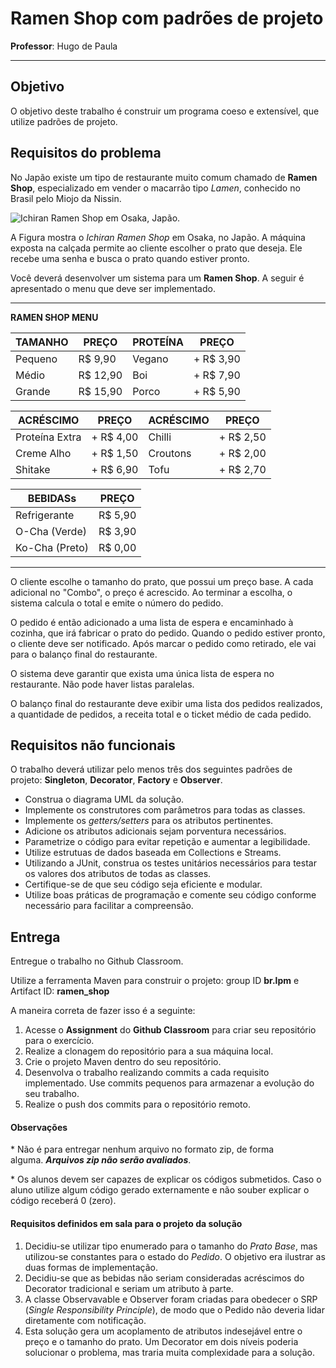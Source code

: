 # Ramen Shop com padrões de projeto

**Professor**: Hugo de Paula

---

## Objetivo

O objetivo deste trabalho é construir um programa coeso e extensível, que utilize padrões de projeto.

## Requisitos do problema

No Japão existe um tipo de restaurante muito comum chamado de **Ramen Shop**, especializado em vender o macarrão tipo *Lamen*, conhecido no Brasil pelo Miojo da Nissin.

![Ichiran Ramen Shop em Osaka, Japão.](osaka-japan-november-ichiran-ramen-japanese-ramen.jpg)

A Figura mostra o *Ichiran Ramen Shop* em Osaka, no Japão. A máquina exposta na calçada permite ao cliente escolher o prato que deseja. Ele recebe uma senha e busca o prato quando estiver pronto.

Você deverá desenvolver um sistema para um **Ramen Shop**. A seguir é apresentado o menu que deve ser implementado.

---
**RAMEN SHOP MENU** 

| TAMANHO | PREÇO | PROTEÍNA | PREÇO |
|---|---|---|---|  
| Pequeno | R$ 9,90 | Vegano | + R$ 3,90 |
| Médio | R$ 12,90 | Boi | + R$ 7,90 | 
| Grande | R$ 15,90 | Porco | + R$ 5,90 |

| ACRÉSCIMO | PREÇO | ACRÉSCIMO | PREÇO |
|---|---|---|---|  
| Proteína Extra | + R$ 4,00 | Chilli | + R$ 2,50 |
| Creme Alho | + R$ 1,50 | Croutons | + R$ 2,00 | 
| Shitake | + R$ 6,90 | Tofu | + R$ 2,70 | 

| BEBIDASs | PREÇO | 
|---|---|
| Refrigerante | R$ 5,90 | 
| O-Cha (Verde)| R$ 3,90 | 
| Ko-Cha (Preto)| R$ 0,00 |
---


O cliente escolhe o tamanho do prato, que possui um preço base. A cada adicional no "Combo", o preço é acrescido. Ao terminar a escolha, o sistema calcula o total e emite o número do pedido.

O pedido é então adicionado a uma lista de espera e encaminhado à cozinha, que irá fabricar o prato do pedido. Quando o pedido estiver pronto, o cliente deve ser notificado. Após marcar o pedido como retirado, ele vai para o balanço final do restaurante.

O sistema deve garantir que exista uma única lista de espera no restaurante. Não pode haver listas paralelas.

O balanço final do restaurante deve exibir uma lista dos pedidos realizados, a quantidade de pedidos, a receita total e o ticket médio de cada pedido.




## Requisitos não funcionais

O trabalho deverá utilizar pelo menos três dos seguintes padrões de projeto: **Singleton**, **Decorator**, **Factory** e **Observer**. 

- Construa o diagrama UML da solução.
- Implemente os construtores com parâmetros para todas as classes.
- Implemente os *getters/setters* para os atributos pertinentes.
- Adicione os atributos adicionais sejam porventura necessários.
- Parametrize o código para evitar repetição e aumentar a legibilidade.
- Utilize estrutuas de dados baseada em Collections e Streams.
- Utilizando a JUnit, construa os testes unitários necessários para testar os valores dos atributos de todas as classes.
- Certifique-se de que seu código seja eficiente e modular.
- Utilize boas práticas de programação e comente seu código conforme necessário para facilitar a compreensão.

## Entrega

Entregue o trabalho no Github Classroom.

Utilize a ferramenta Maven para construir o projeto: group ID **br.lpm** e Artifact ID: **ramen\_shop**

A maneira correta de fazer isso é a seguinte:

1.  Acesse o **Assignment** do **Github Classroom** para criar seu repositório para o exercício.
2.  Realize a clonagem do repositório para a sua máquina local.
3.  Crie o projeto Maven dentro do seu repositório.
4.  Desenvolva o trabalho realizando commits a cada requisito implementado. Use commits pequenos para armazenar a evolução do seu trabalho.
5.  Realize o push dos commits para o repositório remoto.

#### **Observações**

\* Não é para entregar nenhum arquivo no formato zip, de forma alguma. _**Arquivos zip não serão avaliados**_.

\* Os alunos devem ser capazes de explicar os códigos submetidos. Caso o aluno utilize algum código gerado externamente e não souber explicar o código receberá 0 (zero).


#### **Requisitos definidos em sala para o projeto da solução**

1.  Decidiu-se utilizar tipo enumerado para o tamanho do _Prato Base_, mas utilizou-se constantes para o estado do _Pedido_. O objetivo era ilustrar as duas formas de implementação.
2.  Decidiu-se que as bebidas não seriam consideradas acréscimos do Decorator tradicional e seriam um atributo à parte.
3.  A classe Observavable e Observer foram criadas para obedecer o SRP (_Single Responsibility Principle_), de modo que o Pedido não deveria lidar diretamente com notificação.
4.  Esta solução gera um acoplamento de atributos indesejável entre o preço e o tamanho do prato. Um Decorator em dois níveis poderia solucionar o problema, mas traria muita complexidade para a solução.